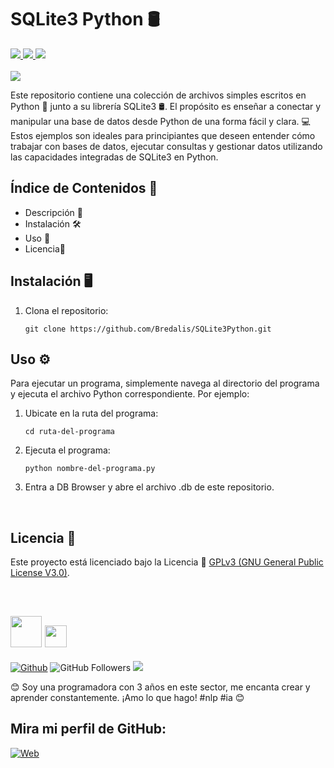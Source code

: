 <h1><b>SQLite3 Python 🛢️</b></h1>
<a href="https://www.python.org" target="_blank">
  <img src="https://img.shields.io/badge/Python-52BE80">
</a>
<a href="https://python-docs-es.readthedocs.io/es/3.10/library/sqlite3.html" target="_blank">
  <img src="https://img.shields.io/badge/SQLite3-5DADE2">
</a>
<a href="https://sqlitebrowser.org/" target="_blank">
  <img src="https://img.shields.io/badge/BD Browser-E5E7E9">
</a>
<br><br>

<img src="https://i.pinimg.com/236x/ad/a4/5d/ada45de2675b6b4425137f160db5e9c2.jpg">

<p>
   Este repositorio contiene una colección de archivos simples escritos en Python 🐍 junto a 
  su librería SQLite3 🛢️. El propósito es enseñar a conectar y manipular una base de datos desde 
  Python de una forma fácil y clara. 💻 Estos ejemplos son ideales para principiantes que deseen 
  entender cómo trabajar con bases de datos, ejecutar consultas y gestionar datos utilizando las 
  capacidades integradas de SQLite3 en Python.
</p>

## Índice de Contenidos 🧾

- Descripción 📝
- Instalación 🛠️
- Uso 📘
- Licencia📜

## Instalación 🖥️

1. Clona el repositorio:

    ```
    git clone https://github.com/Bredalis/SQLite3Python.git
    ```
## Uso ⚙️

Para ejecutar un programa, simplemente navega al directorio del programa y ejecuta el archivo Python correspondiente. Por ejemplo:

1. Ubicate en la ruta del programa:

     ```
    cd ruta-del-programa
    ```
2. Ejecuta el programa:

    ```
    python nombre-del-programa.py
    ```
3. Entra a DB Browser y abre el archivo .db de este repositorio.

<br>

## Licencia 📜

Este proyecto está licenciado bajo la Licencia 📜 <a href="https://www.gnu.org/licenses/gpl-3.0.en.html" target="_blank">GPLv3 (GNU General Public License V3.0)</a>.

<br>

## <img src="https://avatars.githubusercontent.com/u/111624948?s=400&u=cd081f79392220d8cd2a22f2a8d5d3b18814350a&v=4" width="50" height="50"> <img src="https://readme-typing-svg.demolab.com?font=Roboto+Slab&color=%23FFFFFF&size=35&center=true&vCenter=true&width=450&duration=1500&pause=1000&lines=Hola,+soy;Bredalis+Gautreaux!" width="auto" height="35"/>
[![Github](https://img.shields.io/github/followers/Bredalis?label=Follow&style=social)](https://github.com/Bredalis)
![GitHub Followers](https://img.shields.io/github/stars/bredalis?style=social)
<a href="https://www.linkedin.com/in/bredalis-gautreaux/" target="_blank">
  <img src="https://img.shields.io/badge/-LinkedIn-blue?style=flat-square&logo=Linkedin&logoColor=white">
</a>

😊 Soy una programadora con 3 años en este sector, me encanta crear y aprender constantemente. ¡Amo lo que hago! #nlp #ia 😊

## Mira mi perfil de GitHub:
[![Web](https://img.shields.io/badge/GitHub-Bredalis-14a1f0?style=for-the-badge&logo=github&logoColor=white&labelColor=101010)](https://github.com/bredalis)

